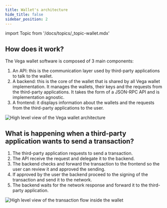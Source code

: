 ```yaml
---
title: Wallet's architecture
hide_title: false
sidebar_position: 2
---
```


import Topic from '/docs/topics/_topic-wallet.mdx'

<Topic />

## How does it work?

The Vega wallet software is composed of 3 main components:

1. An API: this is the communication layer used by third-party applications to talk to the wallet.
2. A backend: this is the core of the wallet that is shared by all Vega wallet implementation. It manages the wallets, their keys and the requests from the third-party applications. It takes the form of a JSON-RPC API and is implementation agnostic.
3. A frontend: it displays information about the wallets and the requests from the third-party applications to the user.

![High level view of the Vega wallet architecture](/img/concept-diagrams/high-level-wallet-architecture.png)

## What is happening when a third-party application wants to send a transaction?

1. The third-party application requests to send a transaction.
2. The API receive the request and delegate it to the backend.
3. The backend checks and forward the transaction to the frontend so the user can review it and approved the sending.
4. If approved by the user the backend proceed to the signing of the transaction and send it to the network.
5. The backend waits for the network response and forward it to the third-party application.

![High level view of the transaction flow inside the wallet](/img/concept-diagrams/basic-transaction-flow-in-wallet.png)
